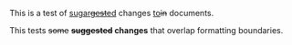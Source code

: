 This is a test of <ins>sug<ins>ar</ins>~~gest~~ed</ins> changes <ins>to</ins>~~in~~ documents.

This tests ~~some~~ **~~suggested~~ changes** that overlap formatting boundaries.
